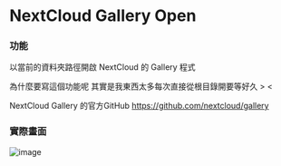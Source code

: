 # NextCloud Gallery Open

### 功能
以當前的資料夾路徑開啟 NextCloud 的 Gallery 程式

為什麼要寫這個功能呢 其實是我東西太多每次直接從根目錄開要等好久 > <

NextCloud Gallery 的官方GitHub
https://github.com/nextcloud/gallery

### 實際畫面

![image](https://i.imgur.com/JmiRdGS.gif)
